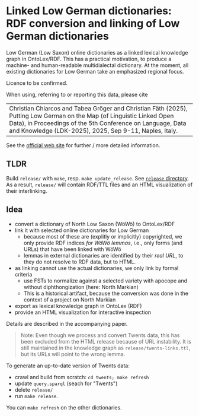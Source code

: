 # Linked Low German dictionaries: RDF conversion and linking of Low German dictionaries

Low German (Low Saxon) online dictionaries as a linked lexical knowledge graph in OntoLex/RDF.
This has a practical motivation, to produce a machine- and human-readable multidialectal dictionary. At the moment, all existing dictionaries for Low German take an emphasized regional focus.

Licence to be confirmed.

When using, referring to or reporting this data, please cite 

<table>
	<tr><td>
Christian Chiarcos and Tabea Gröger and Christian Fäth (2025), Putting Low German on the Map (of Linguistic Linked Open Data), in Proceedings of the 5th Conference on Language, Data and Knowledge (LDK-2025), 2025, Sep 9-11, Naples, Italy.
</td></tr>
</table>

See the [official web site](https://nds-spraakverarbeiden.github.io/linked-nds-dictionaries/) for further / more detailed information.

## TLDR

Build `release/` with `make`, resp. `make update_release`. See [`release` directory](release/).
As a result, `release/` will contain RDF/TTL files and an HTML visualization of their interlinking.

## Idea

- convert a dictionary of North Low Saxon (WöWö) to OntoLex/RDF
- link it with selected online dictionaries for Low German
	- because most of these are (explitly or implicitly) copyrighted, we only provide RDF indices *for WöWö lemmas*, i.e., only forms (and URLs) that have been linked with WöWö
	- lemmas in external dictionaries are identified by their *real URL*, to they do not resolve to RDF data, but to HTML.
- as linking cannot use the actual dictionaries, we only link by formal criteria
	- use FSTs to normalize against a selected variety with apocope and without diphthongization (here: North Markian)
	- This is a historical artifact, because the conversion was done in the context of a project on North Markian
- export as lexical knowledge graph in OntoLex (RDF)
- provide an HTML visualization for interactive inspection

Details are described in the accompanying paper.

> Note: Even though we process and convert Twents data, this has been excluded from the HTML release because of URL instability. It is still maintained in the knowledge graph as `release/twents-links.ttl`, but its URLs will point to the wrong lemma. 

To generate an up-to-date version of Twents data:

- crawl and build from scratch: `cd twents; make refresh`
- update `query.sparql` (seach for "Twents")
- delete `release/`
- run `make release`.

You can `make refresh` on the other dictionaries.